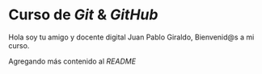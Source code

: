 # Curso de _Git_ & _GitHub_

Hola soy tu amigo y docente digital Juan Pablo Giraldo, Bienvenid@s a mi curso.

Agregando más contenido al _README_
